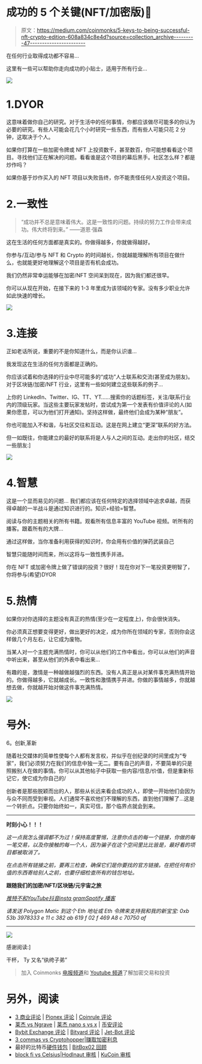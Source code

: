 # 成功的 5 个关键(NFT/加密版)🔑

> 原文：<https://medium.com/coinmonks/5-keys-to-being-successful-nft-crypto-edition-608a834c8e4d?source=collection_archive---------47----------------------->

在任何行业取得成功都不容易…

这里有一些可以帮助你走向成功的小贴士，适用于所有行业…

![](img/b6b0a68d0f1bc60bb74edae92dbe01c9.png)

# 1.DYOR

这意味着做你自己的研究。对于生活中的任何事情，你都应该做尽可能多的你认为必要的研究。有些人可能会花几个小时研究一些东西，而有些人可能只花 2 分钟，这取决于个人。

如果你打算在一些加密令牌或 NFT 上投资数千，甚至数百，你可能想看看这个项目。寻找他们正在解决的问题。看看谁是这个项目的幕后黑手。社区怎么样？都是炒作吗？

如果你基于炒作买入的 NFT 项目以失败告终，你不能责怪任何人投资这个项目。

# 2.一致性

> “成功并不总是意味着伟大。这是一致性的问题。持续的努力工作会带来成功。伟大终将到来。”
> ——道恩·强森

这在生活的任何方面都是真实的。你做得越多，你就做得越好。

你参与/互动/参与 NFT 和 Crypto 的时间越长，你就越能理解所有项目在做什么，也就能更好地理解这个项目是否有机会成功。

我们仍然非常幸运能够在加密/NFT 空间呆到现在，因为我们都还很早。

你可以从现在开始，在接下来的 1-3 年里成为该领域的专家。没有多少职业允许如此快速的增长。

![](img/d6d2d0a4212fe1b5300c9de0f78bcdea.png)

# 3.连接

正如老话所说，重要的不是你知道什么，而是你认识谁…

我发现这在生活的任何方面都是正确的。

你应该试着和你选择的行业中尽可能多的“成功”人士联系和交流(甚至成为朋友)。对于区块链/加密/NFT 行业，这里有一些如何建立这些联系的例子…

上你的 LinkedIn、Twitter、IG、TT、YT……搜索你的话题标签，关注/联系行业内的顶级玩家。当这些主要玩家发帖时，尝试成为第一个发表有价值评论的人(如果你愿意，可以为他们打开通知)。坚持这样做，最终他们会成为某种“朋友”。

你也可能加入不和谐，与社区交往和互动。这是在网上建立“更深”联系的好方法。

但一如既往，你能建立的最好的联系将是人与人之间的互动。走出你的社区，结交一些朋友:]

![](img/be15f51a6a7a4aea95febd9afe0d3289.png)

# 4.智慧

这是一个显而易见的问题…
我们都应该在任何特定的选择领域中追求卓越，而获得卓越的一半战斗是通过知识进行的。知识+经验=智慧。

阅读与你的主题相关的所有书籍。观看所有信息丰富的 YouTube 视频。听所有的播客。跟着所有的大牌…

通过这样做，当你准备利用获得的知识时，你会用有价值的弹药武装自己

智慧只能随时间而来，所以这将与一致性携手并进。

你在 NFT 或加密令牌上做了错误的投资？很好！现在你对下一笔投资更明智了，你将参与(希望)DYOR

# 5.热情

如果你对你选择的主题没有真正的热情(至少在一定程度上)，你会很快消失。

你必须真正想要变得更好，做出更好的决定，成为你所在领域的专家，否则你会这样做几个月左右，让它成为废物。

当某人对一个主题充满热情时，你可以从他们的工作中看出，你可以从他们的声音中听出来，甚至从他们的外表中看出来…

有趣的是，激情是一种越做越强烈的东西。没有人真正是从对某件事充满热情开始的。你做得越多，它就越成长。一致性和激情携手并进。你做的事情越多，你就越想去做，你就越开始对做这件事充满热情。

![](img/554d0fe5132b85928e9c8e841b099eb5.png)

# 号外:
6。创新ˌ革新

随着社交媒体的简单性使每个人都有发言权，并似乎在创纪录的时间里成为“专家”，我们必须努力在我们的信息中独一无二。要有自己的声音，不要简单的只是照搬别人在做的事情。你可以从其他帖子中获取一些内容/信息/价值，但是重新标记它，使它成为你自己的/

创新者是那些脱颖而出的人，那些从长远来看会成功的人，即使一开始他们会因为与众不同而受到审视。人们通常不喜欢他们不理解的东西，直到他们理解了…这是一个转折点。只要你始终如一，真实可信，那个临界点就会到来。

___________________________________________________________________

**时刻小心！！！**

*这一点我怎么强调都不为过！保持高度警惕，注意你点击的每一个链接，你做的每一笔交易，以及你接触的每一个人，因为骗子在这个空间里比比皆是，最好看的项目都被取消了。*

*在点击所有链接之前，要再三检查，确保它们是你要找的官方链接。在把任何有价值的东西寄给别人之前，也要仔细检查所有的钱包地址。*

**跟随我们的加密/NFT/区块链/元宇宙之旅**

[*推特*](https://www.twitter.com/metadadsxyz)[*不和*](https://discord.gg/Cv8v2Ert8m)[*YouTube*](https://www.youtube.com/channel/UC7pbtSBs9nRJHK6coMhCR8g)[*抖音*](https://www.tiktok.com/@thedudescrypto)[*insta gram*](https://www.instagram.com/thedudescrypto/)[*Spotify 播客*](https://open.spotify.com/episode/5U8vXE9HDAsGbSbebw9p62?si=2rZIigw-Tw2pCxjxmkbYzQ)

*请发送 Polygon Matic 到这个 Eth 地址或 Eth 令牌来支持我和我的新宝宝:
0xb 53b 3978333 e 11 c 382 ab 619 f 02 f 469 A8 c 70750 af*

___________________________________________________________________

![](img/e878a300e54c6c37a4e214d9579ea347.png)

感谢阅读:]

干杯，
Ty 又名“纨绔子弟”

> 加入 Coinmonks [电报频道](https://t.me/coincodecap)和 [Youtube 频道](https://www.youtube.com/c/coinmonks/videos)了解加密交易和投资

# 另外，阅读

*   [3 商业评论](/coinmonks/3commas-review-an-excellent-crypto-trading-bot-2020-1313a58bec92) | [Pionex 评论](https://coincodecap.com/pionex-review-exchange-with-crypto-trading-bot) | [Coinrule 评论](/coinmonks/coinrule-review-2021-a-beginner-friendly-crypto-trading-bot-daf0504848ba)
*   [莱杰 vs Ngrave](/coinmonks/ledger-vs-ngrave-zero-7e40f0c1d694) | [莱杰 nano s vs x](/coinmonks/ledger-nano-s-vs-x-battery-hardware-price-storage-59a6663fe3b0) | [币安评论](/coinmonks/binance-review-ee10d3bf3b6e)
*   [Bybit Exchange 评论](/coinmonks/bybit-exchange-review-dbd570019b71) | [Bityard 评论](https://coincodecap.com/bityard-reivew) | [Jet-Bot 评论](https://coincodecap.com/jet-bot-review)
*   [3 commas vs Cryptohopper](/coinmonks/3commas-vs-pionex-vs-cryptohopper-best-crypto-bot-6a98d2baa203)|[赚取加密利息](/coinmonks/earn-crypto-interest-b10b810fdda3)
*   最好的比特币[硬件钱包](/coinmonks/hardware-wallets-dfa1211730c6) | [BitBox02 回顾](/coinmonks/bitbox02-review-your-swiss-bitcoin-hardware-wallet-c36c88fff29)
*   [block fi vs Celsius](/coinmonks/blockfi-vs-celsius-vs-hodlnaut-8a1cc8c26630)|[Hodlnaut 审核](/coinmonks/hodlnaut-review-best-way-to-hodl-is-to-earn-interest-on-your-bitcoin-6658a8c19edf) | [KuCoin 审核](https://coincodecap.com/kucoin-review)